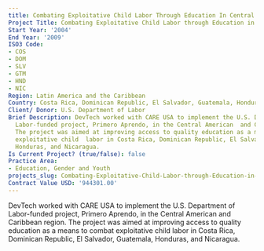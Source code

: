 ```yaml
---
title: Combating Exploitative Child Labor Through Education In Central America
Project Title: Combating Exploitative Child Labor through Education in Central America
Start Year: '2004'
End Year: '2009'
ISO3 Code:
- COS
- DOM
- SLV
- GTM
- HND
- NIC
Region: Latin America and the Caribbean
Country: Costa Rica, Dominican Republic, El Salvador, Guatemala, Honduras, Nicaragua
Client/ Donor: U.S. Department of Labor
Brief Description: DevTech worked with CARE USA to implement the U.S. Department of
  Labor-funded project, Primero Aprendo, in the Central American  and Caribbean region.
  The project was aimed at improving access to quality education as a means to combat
  exploitative child  labor in Costa Rica, Dominican Republic, El Salvador, Guatemala,
  Honduras, and Nicaragua.
Is Current Project? (true/false): false
Practice Area:
- Education, Gender and Youth
projects_slug: Combating-Exploitative-Child-Labor-through-Education-in-Central-America
Contract Value USD: '944301.00'
---
```


DevTech worked with CARE USA to implement the U.S. Department of Labor-funded project, Primero Aprendo, in the Central American  and Caribbean region. The project was aimed at improving access to quality education as a means to combat exploitative child  labor in Costa Rica, Dominican Republic, El Salvador, Guatemala, Honduras, and Nicaragua.